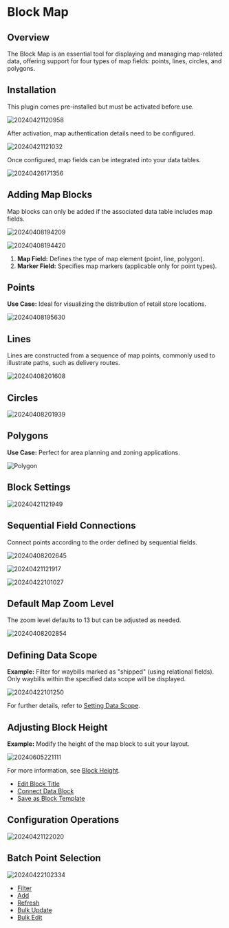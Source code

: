 # Block Map

<PluginInfo name="block-map"></PluginInfo>

## Overview

The Block Map is an essential tool for displaying and managing map-related data, offering support for four types of map fields: points, lines, circles, and polygons.

## Installation

This plugin comes pre-installed but must be activated before use.

![20240421120958](https://static-docs.nocobase.com/20240421120958.png)

After activation, map authentication details need to be configured.

![20240421121032](https://static-docs.nocobase.com/20240421121032.png)

Once configured, map fields can be integrated into your data tables.

![20240426171356](https://static-docs.nocobase.com/20240426171356.png)

## Adding Map Blocks

Map blocks can only be added if the associated data table includes map fields.

![20240408194209](https://static-docs.nocobase.com/20240408194209.png)

![20240408194420](https://static-docs.nocobase.com/20240408194420.png)

1. **Map Field:** Defines the type of map element (point, line, polygon).
2. **Marker Field:** Specifies map markers (applicable only for point types).

## Points

**Use Case:** Ideal for visualizing the distribution of retail store locations.

![20240408195630](https://static-docs.nocobase.com/20240408195630.png)

## Lines

Lines are constructed from a sequence of map points, commonly used to illustrate paths, such as delivery routes.

![20240408201608](https://static-docs.nocobase.com/20240408201608.png)

## Circles

![20240408201939](https://static-docs.nocobase.com/20240408201939.png)

## Polygons

**Use Case:** Perfect for area planning and zoning applications.

![Polygon](https://static-docs.nocobase.com/20240408200546.png)

## Block Settings

![20240421121949](https://static-docs.nocobase.com/20240421121949.png)

## Sequential Field Connections

Connect points according to the order defined by sequential fields.

![20240408202645](https://static-docs.nocobase.com/20240408202645.png)

![20240421121917](https://static-docs.nocobase.com/20240421121917.png)

![20240422101027](https://static-docs.nocobase.com/20240422101027.png)

## Default Map Zoom Level

The zoom level defaults to 13 but can be adjusted as needed.

![20240408202854](https://static-docs.nocobase.com/20240408202854.png)

## Defining Data Scope

**Example:** Filter for waybills marked as "shipped" (using relational fields). Only waybills within the specified data scope will be displayed.

![20240422101250](https://static-docs.nocobase.com/20240422101250.png)

For further details, refer to [Setting Data Scope](/handbook/ui/blocks/block-settings/data-scope).

## Adjusting Block Height

**Example:** Modify the height of the map block to suit your layout.

![20240605221111](https://static-docs.nocobase.com/20240605221111.gif)

For more information, see [Block Height](/handbook/ui/blocks/block-settings/block-height).

- [Edit Block Title](/handbook/ui/blocks/block-settings/block-title)
- [Connect Data Block](/handbook/ui/blocks/block-settings/connect-block)
- [Save as Block Template](/handbook/block-template)

## Configuration Operations

![20240421122020](https://static-docs.nocobase.com/20240421122020.png)

## Batch Point Selection

![20240422102334](https://static-docs.nocobase.com/20240422102334.gif)

- [Filter](/handbook/ui/actions/types/filter)
- [Add](/handbook/ui/actions/types/add-new)
- [Refresh](/handbook/ui/actions/types/refresh)
- [Bulk Update](/handbook/action-bulk-update)
- [Bulk Edit](/handbook/action-bulk-edit)
